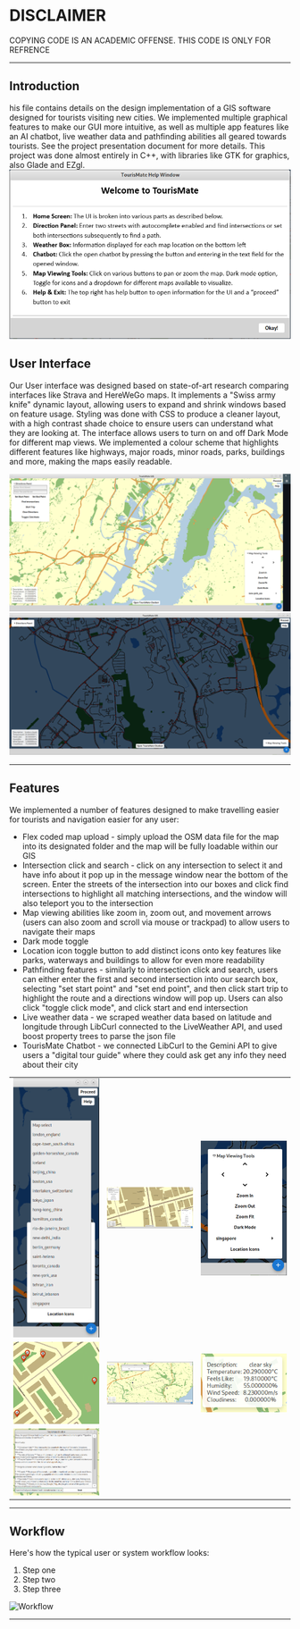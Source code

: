 # DISCLAIMER
COPYING CODE IS AN ACADEMIC OFFENSE. THIS CODE IS ONLY FOR REFRENCE

---

## Introduction
his file contains details on the design implementation of a GIS software designed for tourists visiting new cities. We implemented multiple graphical features to make our GUI more intuitive, as well as multiple app features like an AI chatbot, live weather data and pathfinding abilities all geared towards tourists. See the project presentation document for more details. This project was done almost entirely in C++, with libraries like GTK for graphics, also Glade and EZgl.
![help screen](readmeimages/help.PNG)

## User Interface
Our User interface was designed based on state-of-art research comparing interfaces like Strava and HereWeGo maps. It implements a "Swiss army knife" dynamic layout, allowing users to expand and shrink windows based on feature usage. Styling was done with CSS to produce a cleaner layout, with a high contrast shade choice to ensure users can understand what they are looking at. The interface allows users to turn on and off Dark Mode for different map views. We implemented a colour scheme that highlights different features like highways, major roads, minor roads, parks, buildings and more, making the maps easily readable. 

![light mode with expanded UI](readmeimages/lightModeUI.PNG)
![dark mode with compressed UI](readmeimages/darkModeUI.PNG)


---

## Features
We implemented a number of features designed to make travelling easier for tourists and navigation easier for any user:
- Flex coded map upload - simply upload the OSM data file for the map into its designated folder and the map will be fully loadable within our GIS
- Intersection click and search - click on any intersection to select it and have info about it pop up in the message window near the bottom of the screen. Enter the streets of the intersection into our boxes and click find intersections to highlight all matching intersections, and the window will also teleport you to the intersection
- Map viewing abilities like zoom in, zoom out, and movement arrows (users can also zoom and scroll via mouse or trackpad) to allow users to navigate their maps
- Dark mode toggle
- Location icon toggle button to add distinct icons onto key features like parks, waterways and buildings to allow for even more readability
- Pathfinding features - similarly to intersection click and search, users can either enter the first and second intersection into our search box, selecting "set start point" and "set end point", and then click start trip to highlight the route and a directions window will pop up. Users can also click "toggle click mode", and click start and end intersection
- Live weather data - we scraped weather data based on latitude and longitude through LibCurl connected to the LiveWeather API, and used boost property trees to parse the json file
- TourisMate Chatbot - we connected LibCurl to the Gemini API to give users a "digital tour guide" where they could ask get any info they need about their city

<table>
  <tr>
    <td><img src="readmeimages/mapselect.PNG" alt="map select" width="200"/></td>
    <td><img src="readmeimages/intersectionfind.PNG" alt="intersection find" width="200"/></td>
    <td><img src="readmeimages/mapview.PNG" alt="map view" width="200"/></td>
  </tr>
  <tr>
    <td><img src="readmeimages/locationicons.PNG" alt="location icons" width="200"/></td>
    <td><img src="readmeimages/directions.PNG" alt="directions" width="200"/></td>
    <td><img src="readmeimages/weather.PNG" alt="weather" width="200"/></td>
  </tr>
  <tr>
    <td><img src="readmeimages/chatbot.PNG" alt="chatbot" width="200"/></td>
    <td></td>
    <td></td>
  </tr>
</table>

---

## Workflow
Here's how the typical user or system workflow looks:

1. Step one
2. Step two
3. Step three

![Workflow](path/to/workflow-image.png)

---
